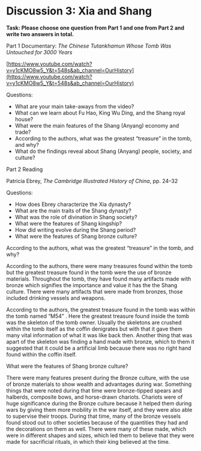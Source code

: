 
# Discussion 3: Xia and Shang

**Task: Please choose one question from Part 1 and one from Part 2 and write two answers in total.**

Part 1 Documentary: _The Chinese Tutankhamun Whose Tomb Was Untouched for 3000 Years_

[https://www.youtube.com/watch?v=y1cKMO8w5_Y&t=548s&ab_channel=OurHistory](https://www.youtube.com/watch?v=y1cKMO8w5_Y&t=548s&ab_channel=OurHistory)

Questions:

- What are your main take-aways from the video?
- What can we learn about Fu Hao, King Wu Ding, and the Shang royal house?
- What were the main features of the Shang (Anyang) economy and trade?
- According to the authors, what was the greatest “treasure” in the tomb, and why?
- What do the findings reveal about Shang (Anyang) people, society, and culture?

Part 2 Reading

Patricia Ebrey, _The Cambridge Illustrated History of China_, pp. 24–32

Questions:

- How does Ebrey characterize the Xia dynasty?
- What are the main traits of the Shang dynasty?
- What was the role of divination in Shang society?
- What were the features of Shang kingship?
- How did writing evolve during the Shang period?
- What were the features of Shang bronze culture?

According to the authors, what was the greatest “treasure” in the tomb, and why?

According to the authors, there were many treasures found within the tomb but the greatest treasure found in the tomb were the use of bronze materials. Throughout the tomb, they have found many artifacts made with bronze which signifies the importance and value it has the the Shang culture. There were many artifacts that were made from bronzes, those included drinking vessels and weapons.

According to the authors, the greatest treasure found in the tomb was within the tomb named “M54” . Here the greatest treasure found inside the tomb was the skeleton of the tomb owner. Usually the skeletons are crushed within the tomb itself as the coffin denigrates but with that it gave them many vital information of what it was like back then. Another thing that was apart of the skeleton was finding a hand made with bronze, which to them it suggested that it could be a artificial limb because there was no right hand found within the coffin itself.

What were the features of Shang bronze culture?

There were many features present during the Bronze culture, with the use of bronze materials to show wealth and advantages during war. Something things that were noted during that time were bronze-tipped spears and halberds, composite bows, and horse-drawn chariots. Chariots were of huge significance during the Bronze culture because it helped them during wars by giving them more mobility in the war itself, and they were also able to supervise their troops. During that time, many of the bronze vessels found stood out to other societies because of the quantities they had and the decorations on them as well. There were many of these made, which were in different shapes and sizes, which led them to believe that they were made for sacrificial rituals, in which their king believed at the time.